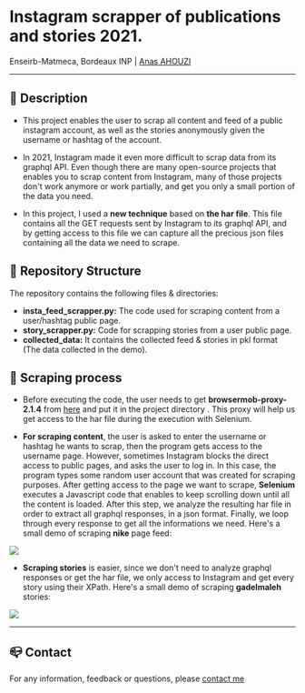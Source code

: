 # Instagram scrapper of publications and stories 2021.
Enseirb-Matmeca, Bordeaux INP | [Anas AHOUZI](https://www.linkedin.com/in/anas-ahouzi-6aab0b155/)
***

## :monocle_face: Description
- This project enables the user to scrap all content and feed of a public instagram account, as well as the stories anonymously given the username
 or hashtag of the account.</br>

- In 2021, Instagram made it even more difficult to scrap data from its graphql API. Even though there are many open-source projects that enables you to
 scrap content from Instagram, many of those projects don't work anymore or work partially, and get you only a small portion of the data you need.
 
- In this project, I used a **new technique** based on **the har file**. This file contains all the GET requests sent by Instagram to its graphql API,
and by getting access to this file we can capture all the precious json files containing all the data we need to scrape.


## :rocket: Repository Structure
The repository contains the following files & directories:
- **insta_feed_scrapper.py:** The code used for scraping content from a user/hashtag public page.
- **story_scrapper.py:** Code for scrapping stories from a user public page.
- **collected_data:** It contains the collected feed & stories in pkl format (The data collected in the demo).

## :scroll: Scraping process

- Before executing the code, the user needs to get **browsermob-proxy-2.1.4** from [here](https://bmp.lightbody.net/) and put it in the project directory
. This proxy will help us get access to the har file during the execution with Selenium.

- **For scraping content**, the user is asked to enter the username or hashtag he wants to scrap, then the program gets access
to the username page. However, sometimes Instagram blocks the direct access to public pages, and asks the user to log in. In this case, the program types
some random user account that was created for scraping purposes. After getting access to the page we want to scrape, **Selenium** executes a Javascript
code that enables to keep scrolling down until all the content is loaded. After this step, we analyze the resulting har file in order to extract all
graphql responses, in a json format. Finally, we loop through every response to get all the informations we need. Here's a small demo of scraping
 **nike** page feed:
 

![](https://j.gifs.com/k8YDNX.gif)

- **Scraping stories** is easier, since we don't need to analyze graphql responses or get the har file, we only access to Instagram and get every story using
their XPath. Here's a small demo of scraping **gadelmaleh** stories:


![](https://j.gifs.com/K1gmRn.gif)



---
## :mailbox_closed: Contact
For any information, feedback or questions, please [contact me][anas-email]










[anas-email]: mailto:ahouzi2000@hotmail.fr